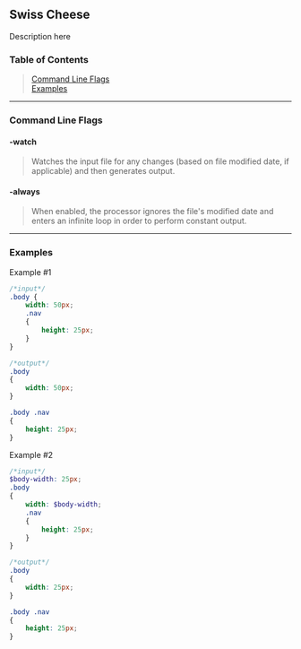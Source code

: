 ## Swiss Cheese

Description here

### Table of Contents

> [Command Line Flags](#command-line-flags)  
> [Examples](#examples)  

---
### Command Line Flags

#### \-watch
> Watches the input file for any changes (based on file modified date, if applicable) and then generates output.

#### \-always
> When enabled, the processor ignores the file's modified date and enters an infinite loop in order to perform constant output.

---
### Examples
Example #1
```scss
/*input*/
.body {
	width: 50px;
	.nav
	{
		height: 25px;
	}
}
```
```css
/*output*/
.body
{
	width: 50px;
}

.body .nav
{
	height: 25px;
}
```

Example #2
```scss
/*input*/
$body-width: 25px;
.body
{
	width: $body-width;
	.nav
	{
		height: 25px;
	}
}
```
```css
/*output*/
.body
{
	width: 25px;
}

.body .nav
{
	height: 25px;
}
```
